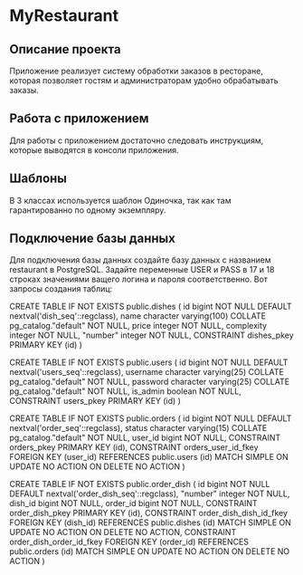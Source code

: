# MyRestaurant

## Описание проекта

Приложение реализует систему обработки заказов в ресторане, которая позволяет гостям и администраторам удобно обрабатывать заказы.

## Работа с приложением

Для работы с приложением достаточно следовать инструкциям, которые выводятся в консоли приложения. 

## Шаблоны

В 3 классах используется шаблон Одиночка, так как там гарантированно по одному экземпляру.

## Подключение базы данных

Для подключения базы данных создайте базу данных с названием restaurant в PostgreSQL. Задайте переменные USER и PASS в 17 и 18 строках значениями ващего логина и пароля соответственно.
Вот запросы создания таблиц:

CREATE TABLE IF NOT EXISTS public.dishes
(
    id bigint NOT NULL DEFAULT nextval('dish_seq'::regclass),
    name character varying(100) COLLATE pg_catalog."default" NOT NULL,
    price integer NOT NULL,
    complexity integer NOT NULL,
    "number" integer NOT NULL,
    CONSTRAINT dishes_pkey PRIMARY KEY (id)
)

CREATE TABLE IF NOT EXISTS public.users
(
    id bigint NOT NULL DEFAULT nextval('users_seq'::regclass),
    username character varying(25) COLLATE pg_catalog."default" NOT NULL,
    password character varying(25) COLLATE pg_catalog."default" NOT NULL,
    is_admin boolean NOT NULL,
    CONSTRAINT users_pkey PRIMARY KEY (id)
)

CREATE TABLE IF NOT EXISTS public.orders
(
    id bigint NOT NULL DEFAULT nextval('order_seq'::regclass),
    status character varying(15) COLLATE pg_catalog."default" NOT NULL,
    user_id bigint NOT NULL,
    CONSTRAINT orders_pkey PRIMARY KEY (id),
    CONSTRAINT orders_user_id_fkey FOREIGN KEY (user_id)
        REFERENCES public.users (id) MATCH SIMPLE
        ON UPDATE NO ACTION
        ON DELETE NO ACTION
)

CREATE TABLE IF NOT EXISTS public.order_dish
(
    id bigint NOT NULL DEFAULT nextval('order_dish_seq'::regclass),
    "number" integer NOT NULL,
    dish_id bigint NOT NULL,
    order_id bigint NOT NULL,
    CONSTRAINT order_dish_pkey PRIMARY KEY (id),
    CONSTRAINT order_dish_dish_id_fkey FOREIGN KEY (dish_id)
        REFERENCES public.dishes (id) MATCH SIMPLE
        ON UPDATE NO ACTION
        ON DELETE NO ACTION,
    CONSTRAINT order_dish_order_id_fkey FOREIGN KEY (order_id)
        REFERENCES public.orders (id) MATCH SIMPLE
        ON UPDATE NO ACTION
        ON DELETE NO ACTION
)

